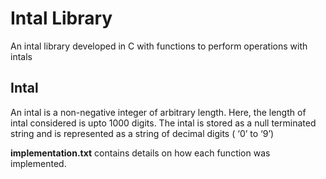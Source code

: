 # Intal Library  
An intal library developed in C with functions to perform operations with intals  
  
## Intal  
An intal is a non-negative integer of arbitrary length. Here, the length of intal considered is upto 1000 digits. The intal is stored as a null terminated string and is represented as a string of decimal digits ( ‘0’ to ‘9’)  
  
**implementation.txt** contains details on how each function was implemented. 
